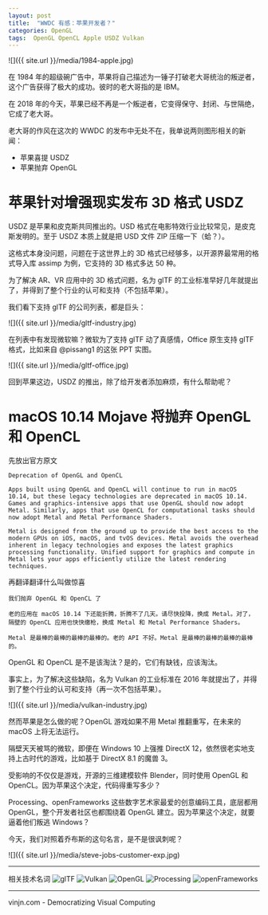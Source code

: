 ```yaml
---
layout: post
title:  "WWDC 有感：苹果开发者？"
categories: OpenGL
tags:  OpenGL OpenCL Apple USDZ Vulkan
---
```


![]({{ site.url }}/media/1984-apple.jpg)

在 1984 年的超级碗广告中，苹果将自己描述为一锤子打破老大哥统治的叛逆者，这个广告获得了极大的成功。彼时的老大哥指的是 IBM。

在 2018 年的今天，苹果已经不再是一个叛逆者，它变得保守、封闭、与世隔绝，它成了老大哥。

老大哥的作风在这次的 WWDC 的发布中无处不在，我单说两则图形相关的新闻：
- 苹果喜提 USDZ
- 苹果抛弃 OpenGL




苹果针对增强现实发布 3D 格式 USDZ
=

USDZ 是苹果和皮克斯共同推出的。USD 格式在电影特效行业比较常见，是皮克斯发明的。至于 USDZ 本质上就是把 USD 文件 ZIP 压缩一下（蛤？）。

这格式本身没问题，问题在于这世界上的 3D 格式已经够多，以开源界最常用的格式导入库 assimp 为例，它支持的 3D 格式多达 50 种。

为了解决 AR、VR 应用中的 3D 格式问题，名为 glTF 的工业标准早好几年就提出了，并得到了整个行业的认可和支持（不包括苹果）。

我们看下支持 glTF 的公司列表，都是巨头：


![]({{ site.url }}/media/gltf-industry.jpg)


在列表中有发现微软嘛？微软为了支持 glTF 动了真感情，Office 原生支持 glTF 格式，比如来自 @pissang1 的这张 PPT 实图。


![]({{ site.url }}/media/gltf-office.jpg)


回到苹果这边，USDZ 的推出，除了给开发者添加麻烦，有什么帮助呢？

macOS 10.14 Mojave 将抛弃 OpenGL 和 OpenCL
=
先放出官方原文

    Deprecation of OpenGL and OpenCL

    Apps built using OpenGL and OpenCL will continue to run in macOS 10.14, but these legacy technologies are deprecated in macOS 10.14. Games and graphics-intensive apps that use OpenGL should now adopt Metal. Similarly, apps that use OpenCL for computational tasks should now adopt Metal and Metal Performance Shaders.

    Metal is designed from the ground up to provide the best access to the modern GPUs on iOS, macOS, and tvOS devices. Metal avoids the overhead inherent in legacy technologies and exposes the latest graphics processing functionality. Unified support for graphics and compute in Metal lets your apps efficiently utilize the latest rendering techniques.

再翻译翻译什么叫做惊喜

    我们抛弃 OpenGL 和 OpenCL 了

    老的应用在 macOS 10.14 下还能折腾，折腾不了几天。请尽快投降，换成 Metal。对了，隔壁的 OpenCL 应用也快快缴枪，换成 Metal 和 Metal Performance Shaders。

    Metal 是最棒的最棒的最棒的最棒的。老的 API 不好。Metal 是最棒的最棒的最棒的最棒的。


OpenGL 和 OpenCL 是不是该淘汰？是的，它们有缺钱，应该淘汰。

事实上，为了解决这些缺陷，名为 Vulkan 的工业标准在 2016 年就提出了，并得到了整个行业的认可和支持（再一次不包括苹果）。


![]({{ site.url }}/media/vulkan-industry.jpg)


然而苹果是怎么做的呢？OpenGL 游戏如果不用 Metal 推翻重写，在未来的 macOS 上将无法运行。

隔壁天天被骂的微软，即便在 Windows 10 上强推 DirectX 12，依然很老实地支持上古时代的游戏，比如基于 DirectX 8.1 的魔兽 3。

受影响的不仅仅是游戏，开源的三维建模软件 Blender，同时使用 OpenGL 和 OpenCL。因为苹果这个决定，代码得重写多少？

Processing、openFrameworks 这些数字艺术家最爱的创意编码工具，底层都用 OpenGL，整个开发者社区也都围绕着 OpenGL 建立。因为苹果这个决定，就要逼着他们叛逃 Windows？

今天，我们对照着乔布斯的这句名言，是不是很讽刺呢？

![]({{ site.url }}/media/steve-jobs-customer-exp.jpg)


----
相关技术名词
![glTF](https://www.vinjn.com/category/#glTF)
![Vulkan](https://www.vinjn.com/tag/#Vulkan)
![OpenGL](https://www.vinjn.com/tag/#OpenGL)
![Processing](https://www.vinjn.com/tag/#Processing)
![openFrameworks](https://www.vinjn.com/tag/#openFrameworks)

----
vinjn.com - Democratizing Visual Computing
